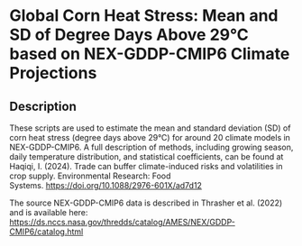 # Global Corn Heat Stress: Mean and SD of Degree Days Above 29°C based on NEX-GDDP-CMIP6 Climate Projections
## Description
These scripts are used to estimate the mean and standard deviation (SD) of corn heat stress (degree days above 29°C) for around 20 climate models in NEX-GDDP-CMIP6.
A full description of methods, including growing season, daily temperature distribution, and statistical coefficients, can be found at Haqiqi, I. (2024). Trade can buffer climate-induced risks and volatilities in crop supply. Environmental Research: Food Systems. https://doi.org/10.1088/2976-601X/ad7d12

The source NEX-GDDP-CMIP6 data is described in Thrasher et al. (2022) and is available here:  https://ds.nccs.nasa.gov/thredds/catalog/AMES/NEX/GDDP-CMIP6/catalog.html
